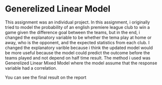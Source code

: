 # Generelized Linear Model

This assignment was an individual project. In this assignment, i originally tried to model the probability of an english premiere league club to win a game given the difference goal between the teams, but in the end, i changed the explanatory variable to be whether the tema play at home or away, who is the opponent, and the expected statistics from each club. I changed the explanatory varible because i think the updated model would be more useful because the model could predict the outcome before the teams played and not depend on half time result. The method i used was Generelized Linear Mixed Model where the model assume that the response variable had a correlation.

You can see the final result on the report
